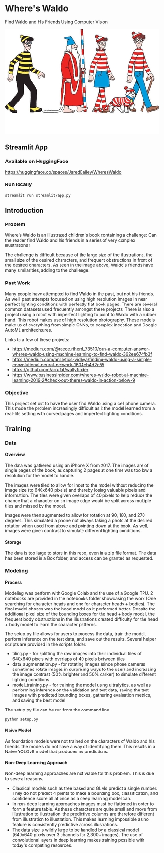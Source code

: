 # Where's Waldo
Find Waldo and His Friends Using Computer Vision

![Image](https://github.com/JaredBaileyDuke/wheres-waldo/blob/main/images/Waldo_Friends.jpg)

## Streamlit App
### Available on HuggingFace
https://huggingface.co/spaces/JaredBailey/WheresWaldo

### Run locally
```bash
streamlit run streamlit/app.py
```

## Introduction
### Problem
Where's Waldo is an illustrated children's book containing a challenge: Can the reader find Waldo and his friends in a series of very complex illustrations? 

The challenge is difficult because of the large size of the illustrations, the small size of the desired characters, and frequent obstructions in front of the desired characters. As seen in the image above, Waldo's friends have many similarities, adding to the challenge.

### Past Work
Many people have attempted to find Waldo in the past, but not his friends. As well, past attempts focused on using high resolution images in near perfect lighting conditions with perfectly flat book pages. There are several common datasets used frequently amongst these projects. There is also a project using a robot with imperfect lighting to point to Waldo with a rubber hand. This robot makes use of high resolution photography. These models make us of everything from simple CNNs, to complex inception and Google AutoML architechtures.

Links to a few of these projects:
- https://medium.com/@reece.riherd_73510/can-a-computer-answer-wheres-waldo-using-machine-learning-to-find-waldo-362ee674fb3f
- https://medium.com/analytics-vidhya/finding-waldo-using-a-simple-convolutional-neural-network-1604cb4d2e55
- https://github.com/arrufat/wallyfinder
- https://www.businessinsider.com/wheres-waldo-robot-ai-machine-learning-2019-2#check-out-theres-waldo-in-action-below-9

### Objective
This project set out to have the user find Waldo using a cell phone camera. This made the problem increasingly difficult as it the model learned from a real-life setting with curved pages and imperfect lighting conditions. 

## Training
### Data
#### Overview
The data was gathered using an iPhone X from 2017. The images are of single pages of the book, as capturing 2 pages at one time was too low a resolution for the model to handle.

The images were tiled to allow for input to the model without reducing the image size (to 640x640 pixels) and thereby losing valuable pixels and information. The tiles were given overlaps of 40 pixels to help reduce the chance that a character on an image edge would be split across multiple tiles and missed by the model.

Images were then augmented to allow for rotation at 90, 180, and 270 degrees. This simulated a phone not always taking a photo at the desired rotation when used from above and pointing down at the book. As well, images were given contrast to simulate different lighting conditions.

#### Storage
The data is too large to store in this repo, even in a zip file format. The data has been stored in a Box folder, and access can be granted as requested.

### Modeling
#### Process
Modeling was perform with Google Colab and the use of a Google TPU. 2 notebooks are provided in the notebooks folder showcasing the work (One searching for character heads and one for character heads + bodies). The final model chosen was the head model as it performed better. Despite the additional pixel size of the bounding boxes for the head + body model, the frequent body obstructions in the illustrations created difficulty for the head + body model to learn the character patterns.

The setup.py file allows for users to process the data, train the model, perform inference on the test data, and save out the results. Several helper scripts are provided in the scripts folder.
- tiling.py - for splitting the raw images into their individual tiles of 640x640 pixels with overlaps of 40 pixels between tiles
- data_augmentation.py - for rotating images (since phone cameras sometimes rotate images in surprising ways to the user) and increasing the image contrast (50% brighter and 50% darker) to simulate different lighting conditions
- model_training.py - for training the model using ultralytics, as well as performing inference on the validation and test data, saving the test images with predicted bounding boxes, gathering evaluation metrics, and saving the best model

The setup.py file can be run from the command line.
```bash
python setup.py
```

#### Naive Model
As foundation models were not trained on the characters of Waldo and his friends, the models do not have a way of identifying them. This results in a Naive YOLOv8 model that produces no predictions.

#### Non-Deep Learning Approach
Non-deep learning approaches are not viable for this problem. This is due to several reasons.
- Classical models such as tree based and GLMs predict a single number. They do not predict 4 points to make a bounding box, classification, and confidence score all at once as a deep learning model can.
- In non-deep learning approaches images must be flattened in order to form a feature table. As these characters are quite small and move from illustration to illustration, the predictive columns are therefore different from illustration to illustration. This makes learning impossible as no feature is consistently predictive across illustrations.
- The data size is wildly large to be handled by a classical model (640x640 pixels over 3 channels for 2,300+ images). The use of convolutional layers in deep learning makes training possible with today's computing resources.